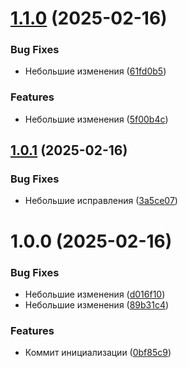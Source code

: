 # [1.1.0](https://github.com/h0riz4n/semantic-release/compare/v1.0.1...v1.1.0) (2025-02-16)


### Bug Fixes

* Небольшие изменения ([61fd0b5](https://github.com/h0riz4n/semantic-release/commit/61fd0b5878e1a3ed5926ed234c8a401bb45fbf51))


### Features

* Небольшие изменения ([5f00b4c](https://github.com/h0riz4n/semantic-release/commit/5f00b4c9ca940c318bcbba9d247b77b9a081c32a))

## [1.0.1](https://github.com/h0riz4n/semantic-release/compare/v1.0.0...v1.0.1) (2025-02-16)


### Bug Fixes

* Небольшие исправления ([3a5ce07](https://github.com/h0riz4n/semantic-release/commit/3a5ce07b1a58b9c2e56ccc4e4da8728e30821a8e))

# 1.0.0 (2025-02-16)


### Bug Fixes

* Небольшие изменения ([d016f10](https://github.com/h0riz4n/semantic-release/commit/d016f109f356c0f838d7af039969647d3d76327e))
* Небольшие изменения ([89b31c4](https://github.com/h0riz4n/semantic-release/commit/89b31c45edee088e85a1befab26724133e2abac9))


### Features

* Коммит инициализации ([0bf85c9](https://github.com/h0riz4n/semantic-release/commit/0bf85c9d56b8d9a72b4b8bad484071f160e2635a))
